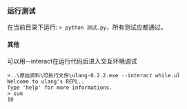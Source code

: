 
### 运行测试

在当前目录下运行: `> python 测试.py`，所有测试应都通过。

#### 其他

可以用--interact在运行代码后进入交互环境调试
```
>..\原始资料\可执行文件\ulang-0.2.2.exe --interact while.ul
Welcome to ulang's REPL..
Type 'help' for more informations.
> sum
10
```